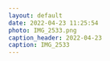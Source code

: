 ```yaml
---
layout: default
date: 2022-04-23 11:25:54
photo: IMG_2533.png
caption_header: 2022-04-23
caption: IMG_2533
---
```

